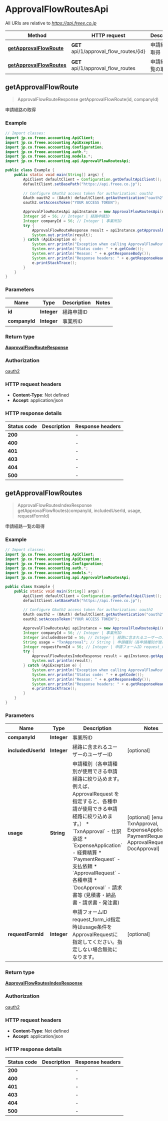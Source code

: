 # ApprovalFlowRoutesApi

All URIs are relative to *https://api.freee.co.jp*

Method | HTTP request | Description
------------- | ------------- | -------------
[**getApprovalFlowRoute**](ApprovalFlowRoutesApi.md#getApprovalFlowRoute) | **GET** api/1/approval_flow_routes/{id} | 申請経路の取得
[**getApprovalFlowRoutes**](ApprovalFlowRoutesApi.md#getApprovalFlowRoutes) | **GET** api/1/approval_flow_routes | 申請経路一覧の取得



## getApprovalFlowRoute

> ApprovalFlowRouteResponse getApprovalFlowRoute(id, companyId)

申請経路の取得

### Example

```java
// Import classes:
import jp.co.freee.accounting.ApiClient;
import jp.co.freee.accounting.ApiException;
import jp.co.freee.accounting.Configuration;
import jp.co.freee.accounting.auth.*;
import jp.co.freee.accounting.models.*;
import jp.co.freee.accounting.api.ApprovalFlowRoutesApi;

public class Example {
    public static void main(String[] args) {
        ApiClient defaultClient = Configuration.getDefaultApiClient();
        defaultClient.setBasePath("https://api.freee.co.jp");
        
        // Configure OAuth2 access token for authorization: oauth2
        OAuth oauth2 = (OAuth) defaultClient.getAuthentication("oauth2");
        oauth2.setAccessToken("YOUR ACCESS TOKEN");

        ApprovalFlowRoutesApi apiInstance = new ApprovalFlowRoutesApi(defaultClient);
        Integer id = 56; // Integer | 経路申請ID
        Integer companyId = 56; // Integer | 事業所ID
        try {
            ApprovalFlowRouteResponse result = apiInstance.getApprovalFlowRoute(id, companyId);
            System.out.println(result);
        } catch (ApiException e) {
            System.err.println("Exception when calling ApprovalFlowRoutesApi#getApprovalFlowRoute");
            System.err.println("Status code: " + e.getCode());
            System.err.println("Reason: " + e.getResponseBody());
            System.err.println("Response headers: " + e.getResponseHeaders());
            e.printStackTrace();
        }
    }
}
```

### Parameters


Name | Type | Description  | Notes
------------- | ------------- | ------------- | -------------
 **id** | **Integer**| 経路申請ID |
 **companyId** | **Integer**| 事業所ID |

### Return type

[**ApprovalFlowRouteResponse**](ApprovalFlowRouteResponse.md)

### Authorization

[oauth2](../README.md#oauth2)

### HTTP request headers

- **Content-Type**: Not defined
- **Accept**: application/json


### HTTP response details
| Status code | Description | Response headers |
|-------------|-------------|------------------|
| **200** |  |  -  |
| **400** |  |  -  |
| **401** |  |  -  |
| **403** |  |  -  |
| **404** |  |  -  |
| **500** |  |  -  |


## getApprovalFlowRoutes

> ApprovalFlowRoutesIndexResponse getApprovalFlowRoutes(companyId, includedUserId, usage, requestFormId)

申請経路一覧の取得

### Example

```java
// Import classes:
import jp.co.freee.accounting.ApiClient;
import jp.co.freee.accounting.ApiException;
import jp.co.freee.accounting.Configuration;
import jp.co.freee.accounting.auth.*;
import jp.co.freee.accounting.models.*;
import jp.co.freee.accounting.api.ApprovalFlowRoutesApi;

public class Example {
    public static void main(String[] args) {
        ApiClient defaultClient = Configuration.getDefaultApiClient();
        defaultClient.setBasePath("https://api.freee.co.jp");
        
        // Configure OAuth2 access token for authorization: oauth2
        OAuth oauth2 = (OAuth) defaultClient.getAuthentication("oauth2");
        oauth2.setAccessToken("YOUR ACCESS TOKEN");

        ApprovalFlowRoutesApi apiInstance = new ApprovalFlowRoutesApi(defaultClient);
        Integer companyId = 56; // Integer | 事業所ID
        Integer includedUserId = 56; // Integer | 経路に含まれるユーザーのユーザーID
        String usage = "TxnApproval"; // String | 申請種別（各申請種別が使用できる申請経路に絞り込めます。例えば、ApprovalRequest を指定すると、各種申請が使用できる申請経路に絞り込めます。） * `TxnApproval` - 仕訳承認 * `ExpenseApplication` - 経費精算 * `PaymentRequest` - 支払依頼 * `ApprovalRequest` - 各種申請 * `DocApproval` - 請求書等 (見積書・納品書・請求書・発注書)
        Integer requestFormId = 56; // Integer | 申請フォームID request_form_id指定時はusage条件をApprovalRequestに指定してください。指定しない場合無効になります。
        try {
            ApprovalFlowRoutesIndexResponse result = apiInstance.getApprovalFlowRoutes(companyId, includedUserId, usage, requestFormId);
            System.out.println(result);
        } catch (ApiException e) {
            System.err.println("Exception when calling ApprovalFlowRoutesApi#getApprovalFlowRoutes");
            System.err.println("Status code: " + e.getCode());
            System.err.println("Reason: " + e.getResponseBody());
            System.err.println("Response headers: " + e.getResponseHeaders());
            e.printStackTrace();
        }
    }
}
```

### Parameters


Name | Type | Description  | Notes
------------- | ------------- | ------------- | -------------
 **companyId** | **Integer**| 事業所ID |
 **includedUserId** | **Integer**| 経路に含まれるユーザーのユーザーID | [optional]
 **usage** | **String**| 申請種別（各申請種別が使用できる申請経路に絞り込めます。例えば、ApprovalRequest を指定すると、各種申請が使用できる申請経路に絞り込めます。） * &#x60;TxnApproval&#x60; - 仕訳承認 * &#x60;ExpenseApplication&#x60; - 経費精算 * &#x60;PaymentRequest&#x60; - 支払依頼 * &#x60;ApprovalRequest&#x60; - 各種申請 * &#x60;DocApproval&#x60; - 請求書等 (見積書・納品書・請求書・発注書) | [optional] [enum: TxnApproval, ExpenseApplication, PaymentRequest, ApprovalRequest, DocApproval]
 **requestFormId** | **Integer**| 申請フォームID request_form_id指定時はusage条件をApprovalRequestに指定してください。指定しない場合無効になります。 | [optional]

### Return type

[**ApprovalFlowRoutesIndexResponse**](ApprovalFlowRoutesIndexResponse.md)

### Authorization

[oauth2](../README.md#oauth2)

### HTTP request headers

- **Content-Type**: Not defined
- **Accept**: application/json


### HTTP response details
| Status code | Description | Response headers |
|-------------|-------------|------------------|
| **200** |  |  -  |
| **400** |  |  -  |
| **401** |  |  -  |
| **403** |  |  -  |
| **404** |  |  -  |
| **500** |  |  -  |

